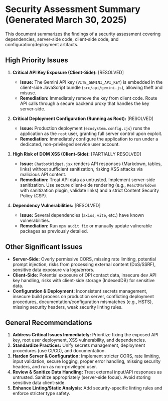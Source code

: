 # Security Assessment Summary (Generated March 30, 2025)

This document summarizes the findings of a security assessment covering dependencies, server-side code, client-side code, and configuration/deployment artifacts.

## High Priority Issues

1.  **Critical API Key Exposure (Client-Side):** [RESOLVED]
    *   **Issue:** The Gemini API key (`VITE_GEMINI_API_KEY`) is embedded in the client-side JavaScript bundle (`src/api/gemini.js`), allowing theft and misuse.
    *   **Remediation:** Immediately remove the key from client code. Route API calls through a secure backend proxy that handles the key server-side.

2.  **Critical Deployment Configuration (Running as Root):** [RESOLVED]
    *   **Issue:** Production deployment (`ecosystem.config.cjs`) runs the application as the `root` user, granting full server control upon exploit.
    *   **Remediation:** Immediately configure the application to run under a dedicated, non-privileged service user account.

3.  **High Risk of DOM XSS (Client-Side):** [PARTIALLY RESOLVED]
    *   **Issue:** `ChatbotWidget.jsx` renders API responses (Markdown, tables, links) without sufficient sanitization, risking XSS attacks via malicious API content.
    *   **Remediation:** Treat API data as untrusted. Implement server-side sanitization. Use secure client-side rendering (e.g., `ReactMarkdown` with sanitization plugin, validate links) and a strict Content Security Policy (CSP).

4.  **Dependency Vulnerabilities:** [RESOLVED]
    *   **Issue:** Several dependencies (`axios`, `vite`, etc.) have known vulnerabilities.
    *   **Remediation:** Run `npm audit fix` or manually update vulnerable packages as previously detailed.

## Other Significant Issues

*   **Server-Side:** Overly permissive CORS, missing rate limiting, potential prompt injection, risks from processing external content (DoS/SSRF), sensitive data exposure via logs/errors.
*   **Client-Side:** Potential exposure of OPI contact data, insecure dev API key handling, risks with client-side storage (IndexedDB) for sensitive data.
*   **Configuration & Deployment:** Inconsistent secrets management, insecure build process on production server, conflicting deployment procedures, documentation/configuration mismatches (e.g., HSTS), missing security headers, weak security linting rules.

## General Recommendations

1.  **Address Critical Issues Immediately:** Prioritize fixing the exposed API key, root user deployment, XSS vulnerability, and dependencies.
2.  **Standardize Practices:** Unify secrets management, deployment procedures (use CI/CD), and documentation.
3.  **Harden Server & Configuration:** Implement stricter CORS, rate limiting, input validation, secure logging, proper error handling, missing security headers, and run as non-privileged user.
4.  **Review & Sanitize Data Handling:** Treat external input/API responses as untrusted. Sanitize appropriately (server-side focus). Avoid storing sensitive data client-side.
5.  **Enhance Linting/Static Analysis:** Add security-specific linting rules and enforce stricter type safety.